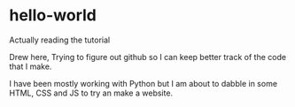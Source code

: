 # hello-world
Actually reading the tutorial

Drew here, Trying to figure out github so I can keep better track of the code that I make.

I have been mostly working with Python but I am about to dabble in some HTML, CSS and JS to try an make a website.
